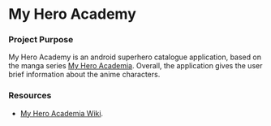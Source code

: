 # My Hero Academy

### Project Purpose
My Hero Academy is an android superhero catalogue application, based on the manga series [My Hero Academia](https://en.wikipedia.org/wiki/My_Hero_Academia).
Overall, the application gives the user brief information about the anime characters.

### Resources
- [My Hero Academia Wiki](http://bokunoheroacademia.wikia.com/wiki/My_Hero_Academia_Wiki).
